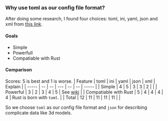 ### Why use toml as our config file format?

After doing some research, I found four choices: toml, ini, yaml, json and xml from [this link](https://www.barenakedcoder.com/blog/2020/03/config-files-ini-xml-json-yaml-toml/).

#### Goals
- Simple
- Powerfull
- Compatiable with Rust
#### Comparison
Scores: 5 is best and 1 is worse.
| Feature | toml | ini | yaml | json | xml | Explain |
| ----- | -- | -- | --- | -- | -- | ----- |
| Simple |  4 | 5 | 3 | 3 | 2 | |
| Powerful | 3 | 2 | 3 | 4 | 5 | See [wiki](https://en.wikipedia.org/wiki/TOML) |
| Compatiable with Rust | 5 |  4 | 4 | 4 | 4 | Rust is born with `toml`. |
| Total |  12 | 11 | 11 | 11 | 11 | |

So we choose `toml` as our config file format and `json` for describing complicate data like 3d models.
